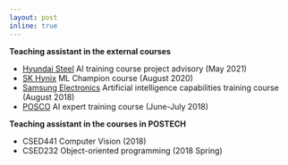 ```yaml
---
layout: post
inline: true
---
```


**Teaching assistant in the external courses**
- [Hyundai Steel](https://www.hyundai-steel.com/en/index.hds) AI training course project advisory (May 2021)
- [SK Hynix](https://www.skhynix.com/) ML Champion course (August 2020)
- [Samsung Electronics](https://www.samsung.com/sec/) Artificial intelligence capabilities training course (August 2018)
- [POSCO](https://www.posco.co.kr/) AI expert training course (June-July 2018)

**Teaching assistant in the courses in POSTECH**
- CSED441 Computer Vision (2018) 
- CSED232 Object-oriented programming (2018 Spring)
    